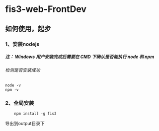 # fis3-web-FrontDev
## 如何使用，起步<br>
### 1、安装nodejs<br>
##### 注： Windows 用户安装完成后需要在 CMD 下确认是否能执行 node 和 npm<br>
###### 检测是否安装成功<br>
    node -v
    npm -v
### 2、全局安装<br>
        npm install -g fis3
导出到output目录下
